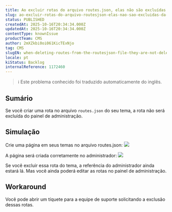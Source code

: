 ```yaml
---
title: Ao excluir rotas do arquivo routes.json, elas não são excluídas da interface do usuário
slug: ao-excluir-rotas-do-arquivo-routesjson-elas-nao-sao-excluidas-da-interface-do-usuario
status: PUBLISHED
createdAt: 2025-10-16T20:34:34.000Z
updatedAt: 2025-10-16T20:34:34.000Z
contentType: knownIssue
productTeam: CMS
author: 2mXZkbi0oi061KicTExNjo
tag: CMS
slugEN: when-deleting-routes-from-the-routesjson-file-they-are-not-deleted-from-the-ui
locale: pt
kiStatus: Backlog
internalReference: 1172460
---
```


>ℹ️ Este problema conhecido foi traduzido automaticamente do inglês.

## Sumário


Se você criar uma rota no arquivo `routes.json` do seu tema, a rota não será excluída do painel de administração.
## Simulação


Crie uma página em seus temas no arquivo routes.json:
 ![](https://vtexhelp.zendesk.com/attachments/token/zoljY2X9GZ6NL4wUd10zoranp/?name=image.png)

A página será criada corretamente no administrador:
 ![](https://vtexhelp.zendesk.com/attachments/token/n2RP165BLtHwdHRrscu0IwOTo/?name=image.png)

Se você excluir essa rota do tema, a referência do administrador ainda estará lá. Mas você ainda poderá editar as rotas no painel de administração.


## Workaround


Você pode abrir um tíquete para a equipe de suporte solicitando a exclusão dessas rotas.


